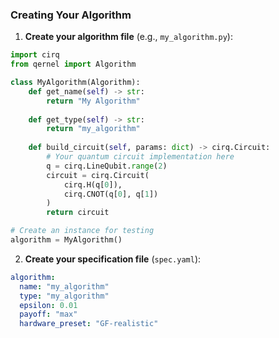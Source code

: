 ### Creating Your Algorithm

1. **Create your algorithm file** (e.g., `my_algorithm.py`):
```python
import cirq
from qernel import Algorithm

class MyAlgorithm(Algorithm):
    def get_name(self) -> str:
        return "My Algorithm"
    
    def get_type(self) -> str:
        return "my_algorithm"
    
    def build_circuit(self, params: dict) -> cirq.Circuit:
        # Your quantum circuit implementation here
        q = cirq.LineQubit.range(2)
        circuit = cirq.Circuit(
            cirq.H(q[0]),
            cirq.CNOT(q[0], q[1])
        )
        return circuit

# Create an instance for testing
algorithm = MyAlgorithm()
```

2. **Create your specification file** (`spec.yaml`):
```yaml
algorithm:
  name: "my_algorithm"
  type: "my_algorithm"
  epsilon: 0.01
  payoff: "max"
  hardware_preset: "GF-realistic"
```
